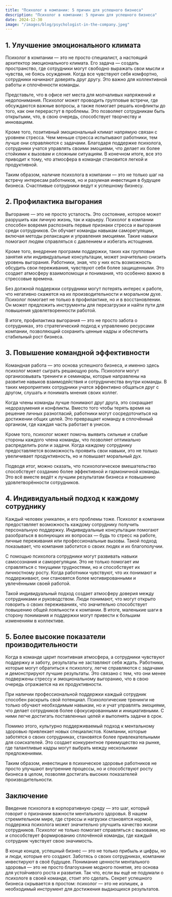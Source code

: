```yaml
---  
title: "Психолог в компании: 5 причин для успешного бизнеса"  
description: "Психолог в компании: 5 причин для успешного бизнеса"  
date: 2024-12-30
image: "/images/blog/psychologist-in-the-company.jpeg" 
---
```


## 1. Улучшение эмоционального климата

Психолог в компании — это не просто специалист, а настоящий архитектор эмоционального климата. Его задача — создать пространство, где сотрудники могут свободно выражать свои мысли и чувства, не боясь осуждения. Когда все чувствуют себя комфортно, сотрудники начинают доверять друг другу. Это важно для коллективной работы и сплочённости команды.

Представьте, что в офисе нет места для молчаливых напряжений и недопонимания. Психолог может проводить групповые встречи, где обсуждаются важные вопросы, а также помогает решать конфликты до того, как они перерастут в проблемы. Это позволяет сотрудникам быть открытыми, что, в свою очередь, способствует творчеству и инновациям. 

Кроме того, позитивный эмоциональный климат напрямую связан с уровнем стресса. Чем меньше стресса испытывают работники, тем лучше они справляются с задачами. Благодаря поддержке психолога, сотрудники учатся управлять своими эмоциями, что делает их более стойкими к вызовам и сложным ситуациям. В конечном итоге, все это приводит к тому, что атмосфера в команде становится легкой и продуктивной.

Таким образом, наличие психолога в компании — это не только шаг на встречу интересам работников, но и разумная инвестиция в будущее бизнеса. Счастливые сотрудники ведут к успешному бизнесу.
## 2. Профилактика выгорания

Выгорание — это не просто усталость. Это состояние, которое может разрушить как личную жизнь, так и карьеру. Психолог в компании способен вовремя распознать первые признаки стресса и выгорания среди сотрудников. Он обучает команды навыкам саморегуляции, включая методы релаксации и управления эмоциями. Такие навыки помогают людям справляться с давлением и избегать истощения.

Кроме того, внедрение программ поддержки, таких как групповые занятия или индивидуальные консультации, может значительно снизить уровень выгорания. Работники, зная, что у них есть возможность обсудить свои переживания, чувствуют себя более защищенными. Это создает атмосферу взаимопомощи и понимания, что особенно важно в стрессовые времена.

Без должной поддержки сотрудники могут потерять интерес к работе, что негативно скажется на их производительности и моральном духе. Психолог помогает не только в профилактике, но и в восстановлении. Он может предложить инструменты для перезагрузки и найти пути для повышения удовлетворенности работой.

В итоге, профилактика выгорания — это не просто забота о сотрудниках, это стратегический подход к управлению ресурсами компании, позволяющий сохранить ценные кадры и обеспечить стабильный рост бизнеса.
## 3. Повышение командной эффективности

Командная работа — это основа успешного бизнеса, и именно здесь психолог может сыграть решающую роль. Психологи могут организовывать тренинги и семинары, которые направлены на развитие навыков взаимодействия и сотрудничества внутри команды. В таких мероприятиях сотрудники учатся эффективно общаться друг с другом, слушать и понимать мнения своих коллег. 

Когда члены команды лучше понимают друг друга, это сокращает недоразумения и конфликты. Вместо того чтобы терять время на решение личных разногласий, работники могут сосредоточиться на достижении общих целей. Это превращает команду в сплочённый организм, где каждая часть работает в унисон.

Кроме того, психолог может помочь выявить сильные и слабые стороны каждого члена команды, что позволяет оптимально распределить роли и задачи. Когда каждому сотруднику предоставляется возможность проявить свои навыки, это не только увеличивает продуктивность, но и повышает моральный дух. 

Подводя итог, можно сказать, что психологическое вмешательство способствует созданию более эффективной и гармоничной команды. Это всё вместе ведёт к лучшим результатам бизнеса и повышению удовлетворённости сотрудников.
## 4. Индивидуальный подход к каждому сотруднику

Каждый человек уникален, и его проблемы тоже. Психолог в компании предоставляет возможность каждому сотруднику получить персональную поддержку. Индивидуальные консультации помогают разобраться в волнующих их вопросах — будь то стресс на работе, личные переживания или профессиональные вызовы. Такой подход показывает, что компания заботится о своих людях и их благополучии.

С помощью психолога сотрудники могут развивать навыки самосознания и саморегуляции. Это не только помогает им справляться с текущими трудностями, но и способствует их личностному росту. Когда работники чувствуют, что их понимают и поддерживают, они становятся более мотивированными и увлечёнными своей работой.

Такой индивидуальный подход создает атмосферу доверия между сотрудниками и руководством. Люди понимают, что могут открыто говорить о своих переживаниях, что значительно способствует повышению общей лояльности к компании. В итоге, маленькие шаги в сторону понимания и поддержки могут привести к большим изменениям в коллективе.
## 5. Более высокие показатели производительности

Когда в команде царит позитивная атмосфера, а сотрудники чувствуют поддержку и заботу, результаты не заставляют себя ждать. Работники, которые могут обратиться к психологу, легче справляются с задачами и демонстрируют лучшие результаты. Это связано с тем, что они менее подвержены стрессу и эмоциональному выгоранию, что в свою очередь отражается на их продуктивности. 

При наличии профессиональной поддержки каждый сотрудник способен раскрыть свой потенциал. Психологические тренинги не только обучают необходимым навыкам, но и учат управлять эмоциями, что делает сотрудников более сфокусированными и инициативными. С ними легче достигать поставленных целей и выполнять задачи в срок.

Помимо этого, культурно поддерживаемый подход к ментальному здоровью привлекает новых специалистов. Компании, которые заботятся о своих сотрудниках, становятся более привлекательными для соискателей. Это создает конкурентное преимущество на рынке, где талантливые кадры могут выбрать между несколькими предложениями.

Таким образом, инвестиции в психическое здоровье работников не просто улучшают внутренние процессы, но и способствуют росту бизнеса в целом, позволяя достигать высоких показателей производительности.
## Заключение

Введение психолога в корпоративную среду — это шаг, который говорит о признании важности ментального здоровья. В нашем стремительном мире, где стрессы и нагрузки становятся нормой, поддержка психолога может значительно улучшить качество жизни сотрудников. Психолог не только помогает справляться с вызовами, но и способствует формированию сплочённой команды, где каждый сотрудник чувствует свою значимость. 

В конце концов, успешный бизнес — это не только прибыль и цифры, но и люди, которые его создают. Заботясь о своих сотрудниках, компании инвестируют в своё будущее. Понимание ценности ментального здоровья — это не просто благоухание модного понятия, это основа для устойчивого роста и развития. Так что, если вы ещё не подумали о психологе в своей команде, стоит это сделать. Секрет успешного бизнеса скрывается в простом: психолог — это не излишек, а необходимый инструмент для достижения выдающихся результатов.